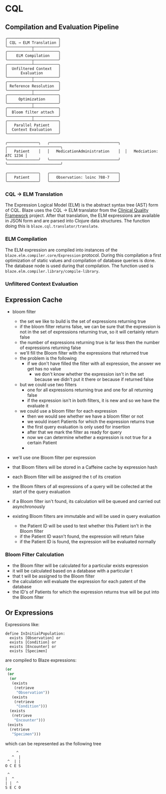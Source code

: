 # CQL

## Compilation and Evaluation Pipeline

```
╭───────────────────────╮
│ CQL → ELM Translation │
╰───────────┬───────────╯
╭───────────┴───────────╮
│    ELM Compilation    │
╰───────────┬───────────╯
╭───────────┴───────────╮
│  Unfiltered Context   │ 
│      Evaluation       │
╰───────────┬───────────╯
╭───────────┴───────────╮
│ Reference Resolution  │
╰───────────┬───────────╯
╭───────────┴───────────╮
│     Optimization      │
╰───────────┬───────────╯
╭───────────┴───────────╮
│  Bloom filter attach  │
╰───────────┬───────────╯
╭───────────┴───────────╮
│   Parallel Patient    │ 
│  Context Evaluation   │
╰───────────────────────╯            
```

```
╭──────────────╮   ╭───────────────────────────────╮  ╭────────────────────────╮
│   Patient    │   │   MedicationAdministration    │  │   Medciation: ATC 1234 │ 
╰──────────────╯   ╰───────────────────────────────╯  ╰────────────────────────╯ 

╭──────────────╮   ╭───────────────────────────────╮
│   Patient    │   │   Observation: loinc 788-7    │
╰──────────────╯   ╰───────────────────────────────╯

```

### CQL → ELM Translation

The Expression Logical Model (ELM) is the abstract syntax tree (AST) form of CQL. Blaze uses the CQL → ELM translator from the [Clinical Quality Framework][1] project. After that translation, the ELM expressions are available in JSON form and are parsed into Clojure data structures. The function doing this is `blaze.cql.translator/translate`.

### ELM Compilation

The ELM expression are compiled into instances of the `blaze.elm.compiler.core/Expression` protocol. During this compilation a first optimization of static values and compilation of database queries is done. The database node is used during that compilation. The function used is `blaze.elm.compiler.library/compile-library`.

### Unfiltered Context Evaluation

## Expression Cache

* bloom filter
  * the set we like to build is the set of expressions returning true
  * if the bloom filter returns false, we can be sure that the expression is not in the set of expressions returning true, so it will certainly return false
  * the number of expressions returning true is far less then the number of expressions returning false
  * we'll fill the Bloom filter with the expressions that returned true
  * the problem is the following
    * if we don't have filled the filter with all expression, the answer we get has no value
      * we don't know whether the expression isn't in the set because we didn't put it there or because if returned false
  * but we could use two filters
    * one for all expressions returning true and one for all returning false
    * if the expression isn't in both filters, it is new and so we have the evaluate it
  * we could use a bloom filter for each expression
    * then we would see whether we have a bloom filter or not
    * we would insert Patients for which the expression returns true
    * the first query evaluation is only used for insertion
    * after that we mark the filter as ready for query
    * now we can determine whether a expression is not true for a certain Patient
    * 

* we'll use one Bloom filter per expression
* that Bloom filters will be stored in a Caffeine cache by expression hash
* each Bloom filter will be assigned the t of its creation
* the Bloom filters of all expressions of a query will be collected at the start of the query evaluation
* if a Bloom filter isn't found, its calculation will be queued and carried out asynchronously
* existing Bloom filters are immutable and will be used in query evaluation
  * the Patient ID will be used to test whether this Patient isn't in the Bloom filter
  * if the Patient ID wasn't found, the expression will return false
  * if the Patient ID is found, the expression will be evaluated normally

### Bloom Filter Calculation

* the Bloom filter will be calculated for a particular exists expression
* it will be calculated based on a database with a particular t
* that t will be assigned to the Bloom filter
* the calculation will evaluate the expression for each patent of the database
* the ID's of Patients for which the expression returns true will be put into the Bloom filter

## Or Expressions

Expressions like:

```
define InInitialPopulation:
  exists [Observation] or
  exists [Condition] or
  exists [Encounter] or
  exists [Specimen]
```

are compiled to Blaze expressions:

```clojure
(or
 (or
  (or
   (exists
    (retrieve
     "Observation"))
   (exists
    (retrieve
     "Condition")))
  (exists
   (retrieve
    "Encounter")))
 (exists
  (retrieve
   "Specimen")))
```

which can be represented as the following tree

```
     ^
   ^  |
 ^  | |
O C E S 
```

```
 ^
|  ^   
| |  ^  
S E C O  
```

[1]: <https://github.com/cqframework>
